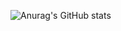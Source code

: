 ![Anurag's GitHub stats](https://github-profile-lemon-nine.vercel.app/api?username=y-ryota&count_private=true)
